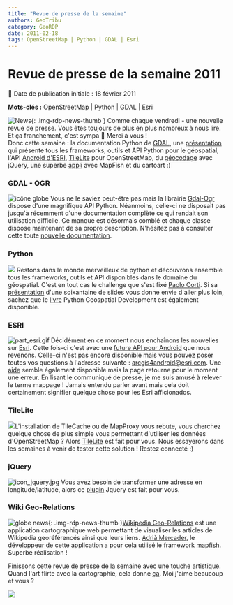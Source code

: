 ```yaml
---
title: "Revue de presse de la semaine"
authors: GeoTribu
category: GeoRDP
date: 2011-02-18
tags: OpenStreetMap | Python | GDAL | Esri
---
```


# Revue de presse de la semaine 2011

:calendar: Date de publication initiale : 18 février 2011

**Mots-clés :** OpenStreetMap | Python | GDAL | Esri

![News](https://cdn.geotribu.fr/img/internal/icons-rdp-news/news.png "Icône news générique"){: .img-rdp-news-thumb }
 Comme chaque vendredi - une nouvelle revue de presse. Vous êtes toujours de plus en plus nombreux à nous lire. Et ça franchement, c'est sympa :slightly_smiling_face: Merci à vous !  
 Donc cette semaine : la documentation Python de [GDAL](#gdal), une [présentation](#python) qui présente tous les frameworks, outils et API Python pour le géospatial, l'API [Android d'ESRI](#esri), [TileLite](#tilelite) pour OpenStreetMap, du [géocodage](#jquery) avec jQuery, une superbe [appli](#georelation) avec MapFish et du cartoart :)

### GDAL - OGR

 ![icône globe](https://cdn.geotribu.fr/img/internal/icons-rdp-news/world.png) Vous ne le saviez peut-être pas mais la librairie [Gdal-Ogr](http://www.gdal.org/) dispose d'une magnifique API Python. Néanmoins, celle-ci ne disposait pas jusqu'à récemment d'une documentation complète ce qui rendait son utilisation difficile. Ce manque est désormais comblé et chaque classe dispose maintenant de sa propre description. N'hésitez pas à consulter cette toute [nouvelle documentation](http://gdal.org/python/).

### Python

 ![](https://cdn.geotribu.fr/img/logos-icones/programmation/python.png) Restons dans le monde merveilleux de python et découvrons ensemble tous les frameworks, outils et API disponibles dans le domaine du géospatial. C'est en tout cas le challenge que s'est fixé [Paolo Corti](http://www.paolocorti.net/). Si sa [présentation](http://www.slideshare.net/capooti/developing-geospatial-software-with-python-part-1) d'une soixantaine de slides vous donne envie d'aller plus loin, sachez que le [livre](https://www.packtpub.com/python-geospatial-development/book) Python Geospatial Development est également disponible.

### ESRI

 ![part_esri.gif](https://cdn.geotribu.fr/img/logos-icones/entreprises_association/esri.jpg) Décidément en ce moment nous enchaînons les nouvelles sur [Esri](http://www.esrifrance.fr/). Cette fois-ci c'est avec une [future API pour Android](http://resources.arcgis.com/fr/content/arcgis-android/api) que nous revenons. Celle-ci n'est pas encore disponible mais vous pouvez poser toutes vos questions à l'adresse suivante : [arcgis4android@esri.com](mailto:arcgis4android@esri.com). Une [aide](http://help.arcgis.com/fr/arcgismobile/10.0/apis/android/help/) semble également disponible mais la page retourne pour le moment une erreur. En lisant le communiqué de presse, je me suis amusé à relever le terme mappage ! Jamais entendu parler avant mais cela doit certainement signifier quelque chose pour les Esri afficionados.

### TileLite

 ![](https://cdn.geotribu.fr/img/logos-icones/programmation/python.png)L'installation de TileCache ou de MapProxy vous rebute, vous cherchez quelque chose de plus simple vous permettant d'utiliser les données d'OpenStreetMap ? Alors [TileLite](http://pypi.python.org/pypi/tilelite/0.1.4) est fait pour vous. Nous essayerons dans les semaines à venir de tester cette solution ! Restez connecté :)

### jQuery

 ![icon_jquery.jpg](https://cdn.geotribu.fr/img/logos-icones/programmation/jquery.png) Vous avez besoin de transformer une adresse en longitude/latitude, alors ce [plugin](http://jonrobson.me.uk/static/jQGeoSearch/index.html) Jquery est fait pour vous.

### Wiki Geo-Relations

 ![globe news](https://cdn.geotribu.fr/img/internal/icons-rdp-news/world.png){: .img-rdp-news-thumb }[Wikipedia Geo-Relations](http://amercader.net/dev/wikigeolinks/) est une application cartographique web permettant de visualiser les articles de Wikipedia georéférencés ainsi que leurs liens. [Adrià Mercader](http://amercader.net/), le développeur de cette application a pour cela utilisé le framework [mapfish](http://www.mapfish.org/). Superbe réalisation !

 Finissons cette revue de presse de la semaine avec une touche artistique. Quand l'art flirte avec la cartographie, cela donne [ça](http://socks-studio.com/2011/02/04/faces-as-topographies/). Moi j'aime beaucoup et vous ?

 [![](http://socks-studio.com/img/blog/Matthew-Cusuck-Geronimo-detail.jpeg)](http://socks-studio.com/2011/02/04/faces-as-topographies/)
